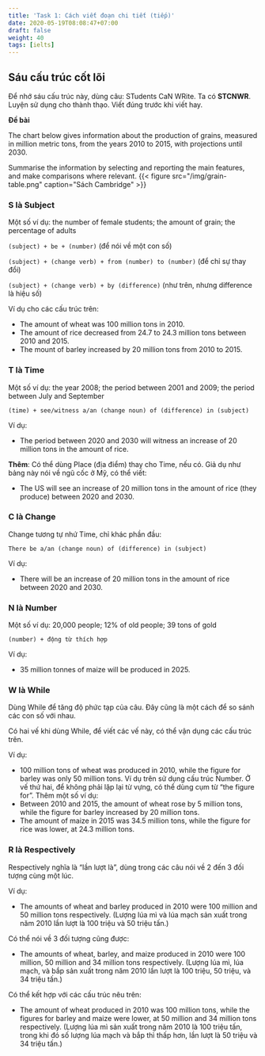 ```yaml
---
title: 'Task 1: Cách viết đoạn chi tiết (tiếp)'
date: 2020-05-19T08:08:47+07:00
draft: false
weight: 40
tags: [ielts]
---
```


## Sáu cấu trúc cốt lõi

Để nhớ sáu cấu trúc này, dùng câu: STudents CaN WRite. Ta có **STCNWR**. Luyện sử dụng cho thành thạo. Viết đúng trước khi viết hay.

**Đề bài**

The chart below gives information about the production of grains, measured in million metric tons, from the years 2010 to 2015, with projections until 2030.

Summarise the information by selecting and reporting the main features, and make comparisons where relevant.
{{< figure src="/img/grain-table.png" caption="Sách Cambridge" >}}

### S là Subject

Một số ví dụ: the number of female students; the amount of grain; the percentage of adults

`(subject) + be + (number)` (để nói về một con số)

`(subject) + (change verb) + from (number) to (number)` (để chỉ sự thay đổi)

`(subject) + (change verb) + by (difference)` (như trên, nhưng difference là hiệu số)

Ví dụ cho các cấu trúc trên:

- The amount of wheat was 100 million tons in 2010.
- The amount of rice decreased from 24.7 to 24.3 million tons between 2010 and 2015.
- The mount of barley increased by 20 million tons from 2010 to 2015.

### T là Time

Một số ví dụ: the year 2008; the period between 2001 and 2009; the period between July and September

`(time) + see/witness a/an (change noun) of (difference) in (subject)`

Ví dụ:

- The period between 2020 and 2030 will witness an increase of 20 million tons in the amount of rice.

**Thêm**: Có thể dùng Place (địa điểm) thay cho Time, nếu có. Giả dụ như bảng này nói về ngũ cốc ở Mỹ, có thể viết:

- The US will see an increase of 20 million tons in the amount of rice (they produce) between 2020 and 2030.

### C là Change

Change tương tự nhứ Time, chỉ khác phần đầu:

`There be a/an (change noun) of (difference) in (subject)`

Ví dụ:

- There will be an increase of 20 million tons in the amount of rice between 2020 and 2030.

### N là Number

Một số ví dụ: 20,000 people; 12% of old people; 39 tons of gold

`(number) + động từ thích hợp`

Ví dụ:

- 35 million tonnes of maize will be produced in 2025.

### W là While

Dùng While để tăng độ phức tạp của câu. Đây cũng là một cách để so sánh các con số với nhau.

Có hai vế khi dùng While, để viết các vế này, có thể vận dụng các cấu trúc trên.

Ví dụ:

- 100 million tons of wheat was produced in 2010, while the figure for barley was only 50 million tons.
  Ví dụ trên sử dụng cấu trúc Number. Ở vế thứ hai, để không phải lặp lại từ vựng, có thể dùng cụm từ “the figure for”.
  Thêm một số ví dụ:
- Between 2010 and 2015, the amount of wheat rose by 5 million tons, while the figure for barley increased by 20 million tons.
- The amount of maize in 2015 was 34.5 million tons, while the figure for rice was lower, at 24.3 million tons.

### R là Respectively

Respectively nghĩa là “lần lượt là”, dùng trong các câu nói về 2 đến 3 đối tượng cùng một lúc.

Ví dụ:

- The amounts of wheat and barley produced in 2010 were 100 million and 50 million tons respectively. (Lượng lúa mì và lúa mạch sản xuất trong năm 2010 lần lượt là 100 triệu và 50 triệu tấn.)

Có thể nói về 3 đối tượng cũng được:

- The amounts of wheat, barley, and maize produced in 2010 were 100 million, 50 million and 34 million tons respectively. (Lượng lúa mì, lúa mạch, và bắp sản xuất trong năm 2010 lần lượt là 100 triệu, 50 triệu, và 34 triệu tấn.)

Có thể kết hợp với các cấu trúc nêu trên:

- The amount of wheat produced in 2010 was 100 million tons, while the figures for barley and maize were lower, at 50 million and 34 million tons respectively. (Lượng lúa mì sản xuất trong năm 2010 là 100 triệu tấn, trong khi đó số lượng lúa mạch và bắp thì thấp hơn, lần lượt là 50 triệu và 34 triệu tấn.)
